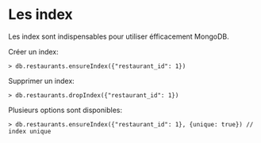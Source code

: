 # Les index

Les index sont indispensables pour utiliser éfficacement MongoDB.
 
Créer un index:
    
    > db.restaurants.ensureIndex({"restaurant_id": 1})

Supprimer un index:
    
    > db.restaurants.dropIndex({"restaurant_id": 1})
    
Plusieurs options sont disponibles:

    > db.restaurants.ensureIndex({"restaurant_id": 1}, {unique: true}) // index unique


